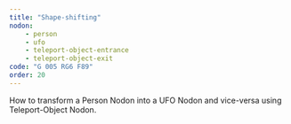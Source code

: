 ```yaml
---
title: "Shape-shifting"
nodon: 
    - person
    - ufo
    - teleport-object-entrance
    - teleport-object-exit
code: "G 005 RG6 F89"
order: 20
---
```

How to transform a Person Nodon into a UFO Nodon and vice-versa using Teleport-Object Nodon.
